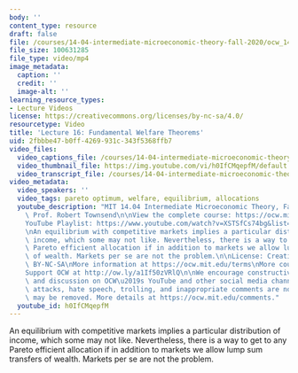 ```yaml
---
body: ''
content_type: resource
draft: false
file: /courses/14-04-intermediate-microeconomic-theory-fall-2020/ocw_1404_lecture16_2020nov10_360p_16_9.mp4
file_size: 100631285
file_type: video/mp4
image_metadata:
  caption: ''
  credit: ''
  image-alt: ''
learning_resource_types:
- Lecture Videos
license: https://creativecommons.org/licenses/by-nc-sa/4.0/
resourcetype: Video
title: 'Lecture 16: Fundamental Welfare Theorems'
uid: 2fbbbe47-b0ff-4269-931c-343f5368ffb7
video_files:
  video_captions_file: /courses/14-04-intermediate-microeconomic-theory-fall-2020/1gcajw7hbthjPcO8f8wCXWoKIBXEYkUEH_transcript.webvtt
  video_thumbnail_file: https://img.youtube.com/vi/h0IfCMqepfM/default.jpg
  video_transcript_file: /courses/14-04-intermediate-microeconomic-theory-fall-2020/1gcajw7hbthjPcO8f8wCXWoKIBXEYkUEH_transcript.pdf
video_metadata:
  video_speakers: ''
  video_tags: pareto optimum, welfare, equilibrium, allocations
  youtube_description: "MIT 14.04 Intermediate Microeconomic Theory, Fall 2020\nInstructor:\
    \ Prof. Robert Townsend\n\nView the complete course: https://ocw.mit.edu/courses/14-04-intermediate-microeconomic-theory-fall-2020/\n\
    YouTube Playlist: https://www.youtube.com/watch?v=XSTSfCs74bg&list=PLUl4u3cNGP63wnrKge9vllow3Y2OOOKqF\n\
    \nAn equilibrium with competitive markets implies a particular distribution of\
    \ income, which some may not like. Nevertheless, there is a way to get to any\
    \ Pareto efficient allocation if in addition to markets we allow lump sum transfers\
    \ of wealth. Markets per se are not the problem.\n\nLicense: Creative Commons\
    \ BY-NC-SA\nMore information at https://ocw.mit.edu/terms\nMore courses at https://ocw.mit.edu\n\
    Support OCW at http://ow.ly/a1If50zVRlQ\n\nWe encourage constructive comments\
    \ and discussion on OCW\u2019s YouTube and other social media channels. Personal\
    \ attacks, hate speech, trolling, and inappropriate comments are not allowed and\
    \ may be removed. More details at https://ocw.mit.edu/comments."
  youtube_id: h0IfCMqepfM
---
```

An equilibrium with competitive markets implies a particular distribution of income, which some may not like. Nevertheless, there is a way to get to any Pareto efficient allocation if in addition to markets we allow lump sum transfers of wealth. Markets per se are not the problem.